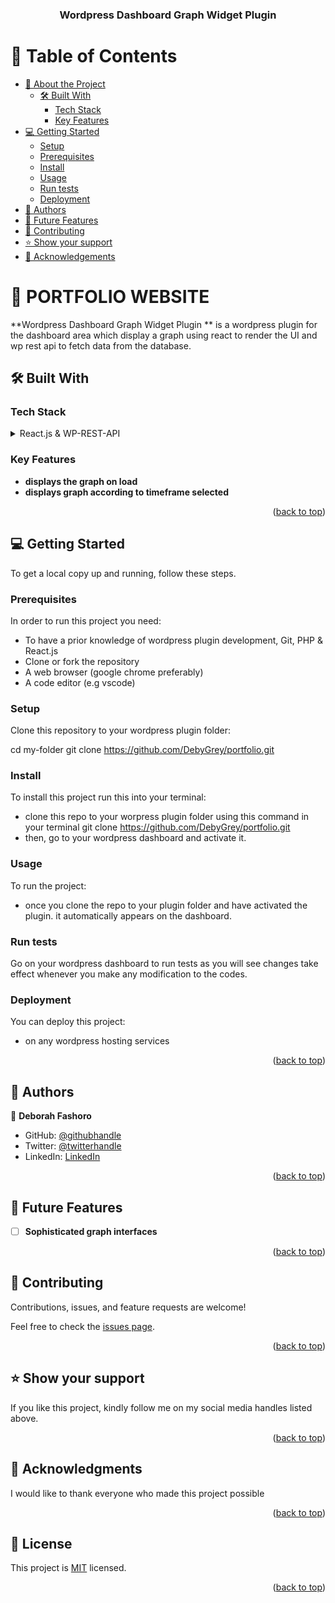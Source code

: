 <a name="readme-top"></a>

<div align="center">

  <h3><b>Wordpress Dashboard Graph Widget Plugin</b></h3>

</div>

<!-- TABLE OF CONTENTS -->

# 📗 Table of Contents

- [📖 About the Project](#about-project)
  - [🛠 Built With](#built-with)
    - [Tech Stack](#tech-stack)
    - [Key Features](#key-features)
- [💻 Getting Started](#getting-started)
  - [Setup](#setup)
  - [Prerequisites](#prerequisites)
  - [Install](#install)
  - [Usage](#usage)
  - [Run tests](#run-tests)
  - [Deployment](#triangular_flag_on_post-deployment)
- [👥 Authors](#authors)
- [🔭 Future Features](#future-features)
- [🤝 Contributing](#contributing)
- [⭐️ Show your support](#support)
- [🙏 Acknowledgements](#acknowledgements)

<!-- PROJECT DESCRIPTION -->

# 📖 PORTFOLIO WEBSITE <a name="about-project"></a>

**Wordpress Dashboard Graph Widget Plugin ** is a wordpress plugin for the dashboard area which display a graph using react to render the UI and wp rest api to fetch data from the database.
## 🛠 Built With <a name="built-with"></a>

### Tech Stack <a name="tech-stack"></a>


<details>
  <summary>React.js & WP-REST-API</summary>
</details>

<!-- Features -->

### Key Features <a name="key-features"></a>

- **displays the graph on load**
- **displays graph according to timeframe selected**

<p align="right">(<a href="#readme-top">back to top</a>)</p>




<!-- GETTING STARTED -->

## 💻 Getting Started <a name="getting-started"></a>

To get a local copy up and running, follow these steps.

### Prerequisites

In order to run this project you need:
+ To have a prior knowledge of wordpress plugin development, Git, PHP & React.js
+ Clone or fork the repository
+ A web browser (google chrome preferably)
+ A code editor (e.g vscode)


### Setup

Clone this repository to your wordpress plugin folder:

cd my-folder
git clone https://github.com/DebyGrey/portfolio.git


### Install

To install this project run this into your terminal:

+ clone this repo to your worpress plugin folder using this command in your terminal git clone https://github.com/DebyGrey/portfolio.git
+ then, go to your wordpress dashboard and activate it.


### Usage

To run the project: 
+ once you clone the repo to your plugin folder and have activated the plugin. it automatically appears on the dashboard.


### Run tests

Go on your wordpress dashboard to run tests as you will see changes take effect whenever you make any modification to the codes.


### Deployment

You can deploy this project:
+ on any wordpress hosting services



<p align="right">(<a href="#readme-top">back to top</a>)</p>

<!-- AUTHORS -->

## 👥 Authors <a name="authors"></a>


👤 **Deborah Fashoro**

- GitHub: [@githubhandle](https://github.com/DebyGrey)
- Twitter: [@twitterhandle](https://twitter.com/Deby_grey)
- LinkedIn: [LinkedIn](https://linkedin.com/in/deborah-fashoro)


<p align="right">(<a href="#readme-top">back to top</a>)</p>

<!-- FUTURE FEATURES -->

## 🔭 Future Features <a name="future-features"></a>

- [ ] **Sophisticated graph interfaces**

<p align="right">(<a href="#readme-top">back to top</a>)</p>



<!-- CONTRIBUTING -->

## 🤝 Contributing <a name="contributing"></a>

Contributions, issues, and feature requests are welcome!

Feel free to check the [issues page](../../issues/).

<p align="right">(<a href="#readme-top">back to top</a>)</p>

<!-- SUPPORT -->

## ⭐️ Show your support <a name="support"></a>


If you like this project, kindly follow me on my social media handles listed above.

<p align="right">(<a href="#readme-top">back to top</a>)</p>

<!-- ACKNOWLEDGEMENTS -->

## 🙏 Acknowledgments <a name="acknowledgements"></a>


I would like to thank everyone who made this project possible

<p align="right">(<a href="#readme-top">back to top</a>)</p>


<!-- LICENSE -->

## 📝 License <a name="license"></a>

This project is [MIT](./MIT.md) licensed.

<p align="right">(<a href="#readme-top">back to top</a>)</p>
